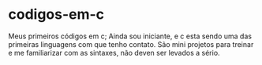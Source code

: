 # codigos-em-c
Meus primeiros códigos em c;
Ainda sou iniciante, e c esta sendo uma das primeiras linguagens com que tenho contato.
São mini projetos para treinar e me familiarizar com as sintaxes, não deven ser levados a sério.
